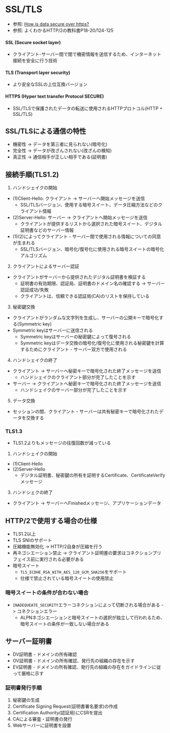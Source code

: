 # SSL/TLS
- 参照: [How is data secure over https?](https://blog.joshsoftware.com/2019/08/23/how-is-data-secure-over-https/)
- 参照: よくわかるHTTP/2の教科書P18-20/124-125

#### SSL (Secure socket layer)
- クライアント-サーバー間で間で機密情報を送信するため、インターネット接続を安全に行う技術

#### TLS (Transport layer security)
- より安全なSSLの上位互換バージョン

#### HTTPS (Hyper text transfer Protocol SECURE)
- SSL/TLSで保護されたデータの転送に使用されるHTTPプロトコル(HTTP + SSL/TLS)
## SSL/TLSによる通信の特性
- 機密性 -> データを第三者に見られない(暗号化)
- 完全性 -> データが改ざんされない(改ざんの検知)
- 真正性 -> 通信相手が正しい相手である(証明書)

## 接続手順(TLS1.2)
1. ハンドシェイクの開始
  - (1)Client-Hello: クライアント -> サーバーへ開始メッセージを送信
    - SSL/TLSバージョン、使用する暗号スイート、データ圧縮方法などのクライアント情報
  - (2)Server-Hello: サーバー -> クライアントへ開始メッセージを送信
    - クライアントが提供するリストから選択された暗号スイート、デジタル証明書などのサーバー情報
  - (1)(2)によってクライアント - サーバー間で使用される情報についての同意が生まれる
    - SSL/TLSバージョン、暗号化/復号化に使用される暗号スイートの暗号化アルゴリズム
2. クライアントによるサーバー認証
  - クライアントがサーバーから提供されたデジタル証明書を検証する
    - 証明書の有効期限、認証局、証明書のドメイン名の確認する -> サーバー認証成功/失敗
    - クライアントは、信頼できる認証局(CA)のリストを保持している
3. 秘密鍵交換
  - クライアントがランダムな文字列を生成し、サーバーの公開キーで暗号化する(Symmetric key)
  - Symmetric keyはサーバーに送信される
    - Symmetric keyはサーバーの秘密鍵によって復号される
    - Symmetric keyはデータ交換の暗号化/復号化に使用される秘密鍵を計算するためにクライアント - サーバー双方で使用される
4. ハンドシェイクの終了
  - クライアント -> サーバーへ秘密キーで暗号化された終了メッセージを送信
    - ハンドシェイクのクライアント部分が完了したことを示す
  - サーバー -> クライアントへ秘密キーで暗号化された終了メッセージを送信
    - ハンドシェイクのサーバー部分が完了したことを示す
5. データ交換
  - セッションの間、クライアント - サーバーは共有秘密キーで暗号化されたデータを交換する

### TLS1.3
- TLS1.2よりもメッセージの往復回数が減っている
1. ハンドシェイクの開始
  - (1)Client-Hello
  - (2)Server-Hello
    - デジタル証明書、秘密鍵の所有を証明するCertificate、CertificateVerifyメッセージ
3. ハンドシェクの終了
  - クライアント -> サーバーへFinishedメッセージ、アプリケーションデータ

## HTTP/2で使用する場合の仕様
- TLS1.2以上
- TLS SNIのサポート
- 圧縮機能無効化 -> HTTP/2自身が圧縮を行う
- 再ネゴシエーション禁止 -> クライアント証明書の要求はコネクションプリフェイス前に実行される必要がある
- 暗号スイート
  - `TLS_ECDHE_RSA_WITH_AES_128_GCM_SHA256`をサポート
  - 仕様で禁止されている暗号スイートの使用禁止

### 暗号スイートの条件が合わない場合
- `INADEQUEATE_SECURITY`エラーコネクションによって切断される場合がある -> コネクションエラー
  - ALPNネゴシエーションと暗号スイートの選択が独立して行われるため、
    暗号スイートの条件が一致しない場合がある

## サーバー証明書
- DV証明書 - ドメインの所有確認
- OV証明書 - ドメインの所有確認、発行先の組織の存在を示す
- EV証明書 - ドメインの所有確認、発行先の組織の存在をガイドラインに従って厳格に示す

### 証明書発行手順
1. 秘密鍵の生成
2. Certificate Signing Request(証明書署名要求)の作成
3. Certification Authority(認証局)にCSRを提出
4. CAによる審査・証明書の発行
5. Webサーバーに証明書を設置
